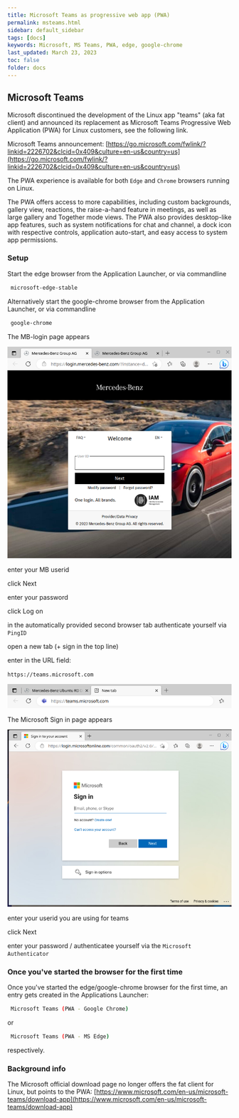 ```yaml
---
title: Microsoft Teams as progressive web app (PWA)
permalink: msteams.html
sidebar: default_sidebar
tags: [docs]
keywords: Microsoft, MS Teams, PWA, edge, google-chrome
last_updated: March 23, 2023
toc: false
folder: docs
---
```


## Microsoft Teams

Microsoft discontinued the development of the Linux app "teams" (aka fat client)
and announced its replacement as Microsoft Teams Progressive Web Application
(PWA) for Linux customers, see the following link.

Microsoft Teams announcement: [https://go.microsoft.com/fwlink/?linkid=2226702&clcid=0x409&culture=en-us&country=us](https://go.microsoft.com/fwlink/?linkid=2226702&clcid=0x409&culture=en-us&country=us)

The PWA experience is available for both `Edge` and `Chrome` browsers running on
Linux.

The PWA offers access to more capabilities, including custom backgrounds,
gallery view, reactions, the raise-a-hand feature in meetings, as well as large
gallery and Together mode views. The PWA also provides desktop-like app
features, such as system notifications for chat and channel, a dock icon with
respective controls, application auto-start, and easy access to system app
permissions.

### Setup

Start the edge browser from the Application Launcher, or via commandline

```bash
 microsoft-edge-stable
```

Alternatively start the google-chrome browser from the Application Launcher, or via commandline

```bash
 google-chrome
```

The MB-login page appears

![msteams_1](images/docs/msteams/msteams_1.jpeg)

enter your MB userid

click Next

enter your password

click Log on

in the automatically provided second browser tab authenticate yourself via `PingID`

open a new tab (+ sign in the top line)

enter in the URL field:

`https://teams.microsoft.com`

![msteams_3](images/docs/msteams/msteams_3.jpeg)

The Microsoft Sign in page appears

![msteams_2](images/docs/msteams/msteams_2.jpeg)

enter your userid you are using for teams

click Next

enter your password / authenticatee yourself via the `Microsoft Authenticator`


### Once you've started the browser for the first time

Once you've started the edge/google-chrome browser for the first time, an entry gets created
in the Applications Launcher:

```bash
 Microsoft Teams (PWA - Google Chrome)
```

or

```bash
 Microsoft Teams (PWA - MS Edge)
```

respectively.


### Background info

The Microsoft official download page no longer offers the fat client for Linux, 
but points to the PWA: [https://www.microsoft.com/en-us/microsoft-teams/download-app](https://www.microsoft.com/en-us/microsoft-teams/download-app)

